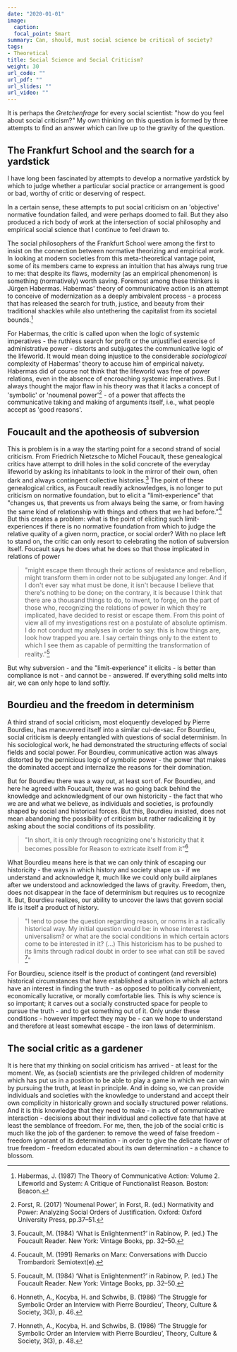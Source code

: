 ```yaml
---
date: "2020-01-01"
image:
  caption: 
  focal_point: Smart
summary: Can, should, must social science be critical of society?
tags:
- Theoretical
title: Social Science and Social Criticism?
weight: 30
url_code: ""
url_pdf: ""
url_slides: ""
url_video: ""
---
```


It is perhaps the *Gretchenfrage* for every social scientist: "how do you feel about social criticism?" My own thinking on this question is formed by three attempts to find an answer which can live up to the gravity of the question. 

## The Frankfurt School and the search for a yardstick

I have long been fascinated by attempts to develop a normative yardstick by which to judge whether a particular social practice or arrangement is good or bad, worthy of critic or deserving of respect. 

In a certain sense, these attempts to put social criticism on an 'objective' normative foundation failed, and were perhaps doomed to fail. But they also produced a rich body of work at the intersection of social philosophy and empirical social science that I continue to feel drawn to. 

The social philosophers of the Frankfurt School were among the first to insist on the connection between normative theorizing and empirical work. In looking at modern societies from this meta-theoretical vantage point, some of its members came to express an intuition that has always rung true to me: that despite its flaws, modernity (as an empirical phenomenon) is something (normatively) worth saving. Foremost among these thinkers is Jürgen Habermas. Habermas' theory of communicative action is an attempt to conceive of modernization as a deeply ambivalent process - a process that has released the search for truth, justice, and beauty from their traditional shackles while also untethering the capitalist from its societal bounds.[^1]

For Habermas, the critic is called upon when the logic of systemic imperatives - the ruthless search for profit or the unjustified exercise of administrative power - distorts and subjugates the communicative logic of the lifeworld. It would mean doing injustice to the considerable *sociological* complexity of Habermas' theory to accuse him of empirical naivety. Habermas did of course not think that the lifeworld was free of power relations, even in the absence of encroaching systemic imperatives. But I always thought the major flaw in his theory was that it lacks a concept of 'symbolic' or 'noumenal power'[^2] - of a power that affects the communicative taking and making of arguments itself, i.e., what people accept as 'good reasons'.

## Foucault and the apotheosis of subversion

This is problem is in a way the starting point for a second strand of social criticism. From Friedrich Nietzsche to Michel Foucault, these genealogical critics have attempt to drill holes in the solid concrete of the everyday lifeworld by asking its inhabitants to look in the mirror of their own, often dark and always contingent collective histories.[^3] The point of these genealogical critics, as Foucault readily acknowledges, is no longer to put criticism on normative foundation, but to elicit a "limit-experience" that "changes us, that prevents us from always being the same, or from having the same kind of relationship with things and others that we had before."[^4]
But this creates a problem: what is the point of eliciting such limit-experiences if there is no normative foundation from which to judge the relative quality of a given norm, practice, or social order? With no place left to stand on, the critic can only resort to celebrating the notion of subversion itself. Foucault says he does what he does so that those implicated in relations of power

> "might escape them through their actions of resistance and rebellion, might transform them in order not to be subjugated any longer. And if I don't ever say what must be done, it isn't because I believe that there's nothing to be done; on the contrary, it is because I think that there are a thousand things to do, to invent, to forge, on the part of those who, recognizing the relations of power in which they're implicated, have decided to resist or escape them. From this point of view all of my investigations rest on a postulate of absolute optimism. I do not conduct my analyses in order to say: this is how things are, look how trapped you are. I say certain things only to the extent to which I see them as capable of permitting the transformation of reality."[^3]

But why subversion - and the "limit-experience" it elicits - is better than compliance is not - and cannot be - answered. If everything solid melts into air, we can only hope to land softly.

## Bourdieu and the freedom in determinism

A third strand of social criticism, most eloquently developed by Pierre Bourdieu, has maneuvered itself into a similar cul-de-sac. For Bourdieu, social criticism is deeply entangled with questions of social determinism. In his sociological work, he had demonstrated the structuring effects of social fields and social power. For Bourdieu, communicative action was always distorted by the pernicious logic of symbolic power - the power that makes the dominated accept and internalize the reasons for their domination. 

But for Bourdieu there was a way out, at least sort of. For Bourdieu, and here he agreed with Foucault, there was no going back behind the knowledge and acknowledgment of our own historicity - the fact that who we are and what we believe, as individuals and societies, is profoundly shaped by social and historical forces. But this, Bourdieu insisted, does not mean abandoning the possibility of criticism but rather radicalizing it by asking about the social conditions of its possibility.

> "In short, it is only through recognizing one's historicity that it becomes possible for Reason to extricate itself from it"[^5]

What Bourdieu means here is that we can only think of escaping our historicity - the ways in which history and society shape us - if we understand and acknowledge it, much like we could only build airplanes after we understood and acknowledged the laws of gravity. Freedom, then, does not disappear in the face of determinism but requires us to recognize it. But, Bourdieu realizes, our ability to uncover the laws that govern social life is itself a product of history. 

> "I tend to pose the question regarding reason, or norms in a radically historical way. My initial question would be: in whose interest is universalism? or what are the social conditions in which certain actors come to be interested in it? (...) This historicism has to be pushed to its limits through radical doubt in order to see what can still be saved [^6]"

For Bourdieu, science itself is the product of contingent (and reversible) historical circumstances that have established a situation in which all actors have an interest in finding the truth - as opposed to politically convenient, economically lucrative, or morally comfortable lies. This is why science is so important; it carves out a socially constructed space for people to pursue the truth - and to get something out of it. Only under these conditions - however imperfect they may be - can we hope to understand and therefore at least somewhat escape - the iron laws of determinism. 

## The social critic as a gardener

It is here that my thinking on social criticism has arrived - at least for the moment. We, as (social) scientists are the privileged children of modernity which has put us in a position to be able to play a game in which we can win by pursuing the truth, at least in principle. And in doing so, we can provide individuals and societies with the knowledge to understand and accept their own complicity in historically grown and socially structured power relations. And it is this knowledge that they need to make - in acts of communicative interaction - decisions about their individual and collective fate that have at least the semblance of freedom. For me, then, the job of the social critic is much like the job of the gardener: to remove the weed of false freedom - freedom ignorant of its determination - in order to give the delicate flower of true freedom - freedom educated about its own determination - a chance to blossom.

[^1]: Habermas, J. (1987) The Theory of Communicative Action: Volume 2. Lifeworld and System: A Critique of Functionalist Reason. Boston: Beacon.
[^2]: Forst, R. (2017) ‘Noumenal Power’, in Forst, R. (ed.) Normativity and Power: Analyzing Social Orders of Justification. Oxford: Oxford University Press, pp.37–51.
[^3]: Foucault, M. (1984) ‘What is Enlightenment?’ in Rabinow, P. (ed.) The Foucault Reader. New York: Vintage Books, pp. 32–50.
[^4]: Foucault, M. (1991) Remarks on Marx: Conversations with Duccio Trombardori: Semiotext(e).
[^5]: Honneth, A., Kocyba, H. and Schwibs, B. (1986) ‘The Struggle for Symbolic Order an Interview with Pierre Bourdieu’, Theory, Culture & Society, 3(3), p. 46.
[^6]: Honneth, A., Kocyba, H. and Schwibs, B. (1986) ‘The Struggle for Symbolic Order an Interview with Pierre Bourdieu’, Theory, Culture & Society, 3(3), p. 48.